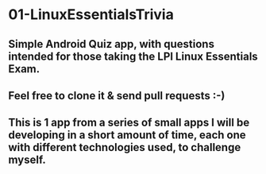 # 01-LinuxEssentialsTrivia
## Simple Android Quiz app, with questions intended for those taking the LPI Linux Essentials Exam.

## Feel free to clone it & send pull requests :-)
## This is 1 app from a series of small apps I will be developing in a short amount of time, each one with different technologies used, to challenge myself.
